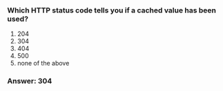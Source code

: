 ### Which HTTP status code tells you if a cached value has been used?

1. 204
2. 304
3. 404
4. 500
5. none of the above

### Answer: 304
